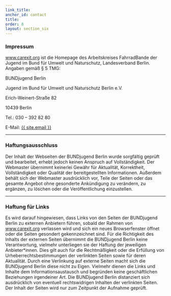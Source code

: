 ```yaml
---
link_title:
anchor_id: contact
title: 
order: 8
layout: section_six
---
```




### Impressum
www.carexit.org ist die Homepage des Arbeitskreises FahrradBande der Jugend im Bund für Umwelt und Naturschutz, Landesverband Berlin. Angaben gemäß § 5 TMG:

BUNDjugend Berlin

Jugend im Bund für Umwelt und Naturschutz Berlin e.V.

Erich-Weinert-Straße 82

10439 Berlin

Tel.: 030 – 392 82 80

E-Mail: <a href="mailto:{{ site.email }}">{{ site.email }}</a>

***

### Haftungsausschluss
Der Inhalt der Webseiten der BUNDjugend Berlin wurde sorgfältig geprüft und bearbeitet, erhebt jedoch keinen Anspruch auf Vollständigkeit. Der Webmaster übernimmt keinerlei Gewähr für Aktualität, Korrektheit, Vollständigkeit oder Qualität der bereitgestellten Informationen. Außerdem behält sich der Webmaster ausdrücklich vor, Teile der Seiten oder das gesamte Angebot ohne gesonderte Ankündigung zu verändern, zu ergänzen, zu löschen oder die Veröffentlichung einzustellen.

***

### Haftung für Links
Es wird darauf hingewiesen, dass Links von den Seiten der BUNDjugend Berlin zu externen Anbietern führen, sobald der Rahmen von www.carexit.org verlassen wird und sich ein neues Browserfenster öffnet oder die Seiten gesondert gekennzeichnet sind. Für die Richtigkeit des Inhalts der externen Seiten übernimmt die BUNDjugend Berlin keine Verantwortung, vielmehr unterliegen sie der Haftung der jeweiligen Anbieter*innen. Dies gilt auch für die Rechtmäßigkeit oder die Erfüllung von Urheberrechtsbestimmungen der verlinkten Seiten sowie für deren Aktualität. Durch eine Verlinkung auf externe Seiten macht sich die BUNDjugend Berlin diese nicht zu Eigen. Vielmehr dienen die Links und Inhalte dem Informationsaustausch und begründen keine geschäftlichen Beziehungen irgendeiner Art. Die BUNDjugend Berlin distanziert sich ausdrücklich von eventuell rechtswidrigen Inhalten der verlinkten Seiten. Der Inhalt der Seiten wird nur zum Zeitpunkt der Aufnahme geprüft.
